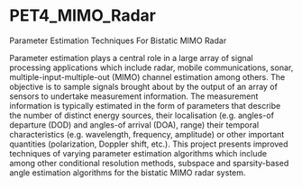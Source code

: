 # PET4_MIMO_Radar
Parameter Estimation Techniques For Bistatic MIMO Radar 

Parameter estimation plays a central role in a large array of signal processing applications which include radar, mobile communications, sonar, multiple-input-multiple-out (MIMO) channel estimation among others. The objective is to sample signals brought about by the output of an array of sensors to undertake measurement information. The measurement information is typically estimated in the form of parameters that describe the number of distinct energy sources, their localisation (e.g. angles-of departure (DOD) and angles-of arrival (DOA), range) their temporal characteristics (e.g. wavelength, frequency, amplitude) or other important quantities (polarization, Doppler shift, etc.).
This project presents improved techniques of varying parameter estimation algorithms which include among other conditional resolution methods, subspace and sparsity-based angle estimation algorithms for the bistatic MIMO radar system.
